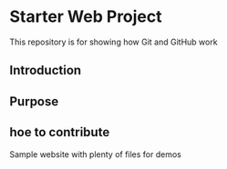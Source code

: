 # Starter Web Project

This repository is for showing how Git and GitHub work

## Introduction

## Purpose

## hoe to contribute
Sample website with plenty of files for demos
